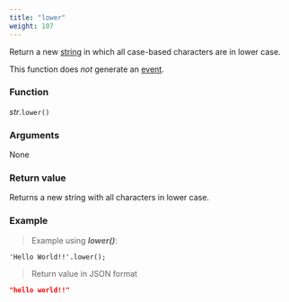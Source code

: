 ```yaml
---
title: "lower"
weight: 107
---
```


Return a new [string](..) in which all case-based characters are in lower case.

This function does *not* generate an [event](../../../overview/events).

### Function

*str*.`lower()`

### Arguments

None

### Return value

Returns a new string with all characters in lower case.

### Example

> Example using ***lower()***:

```thingsdb,json_response
'Hello World!!'.lower();
```

> Return value in JSON format

```json
"hello world!!"
```
